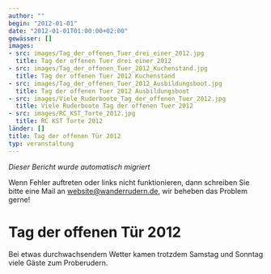 ```yaml
---
author: ""
begin: "2012-01-01"
date: "2012-01-01T01:00:00+02:00"
gewässer: []
images:
- src: images/Tag_der_offenen_Tuer_drei_einer_2012.jpg
  title: Tag der offenen Tuer drei einer 2012
- src: images/Tag_der_offenen_Tuer_2012_Kuchenstand.jpg
  title: Tag der offenen Tuer 2012 Kuchenstand
- src: images/Tag_der_offenen_Tuer_2012_Ausbildungsboot.jpg
  title: Tag der offenen Tuer 2012 Ausbildungsboot
- src: images/Viele_Ruderboote_Tag_der_offenen_Tuer_2012.jpg
  title: Viele Ruderboote Tag der offenen Tuer 2012
- src: images/RC_KST_Torte_2012.jpg
  title: RC KST Torte 2012
länder: []
title: Tag der offenen Tür 2012
typ: veranstaltung
---
```



*Dieser Bericht wurde automatisch migriert*

Wenn Fehler auftreten oder links nicht funktionieren, dann schreiben Sie bitte eine Mail an website@wanderrudern.de, wir beheben das Problem gerne!



# Tag der offenen Tür 2012


Bei etwas durchwachsendem Wetter kamen trotzdem Samstag und Sonntag viele Gäste zum Proberudern.